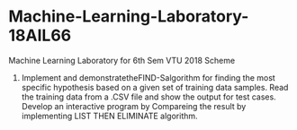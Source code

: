 # Machine-Learning-Laboratory-18AIL66
Machine Learning Laboratory for 6th Sem VTU 2018 Scheme

1. Implement and demonstratetheFIND-Salgorithm for finding the most specific hypothesis based on a given set of training data samples. Read the training data from a .CSV file and show the output for test cases. Develop an interactive program by Compareing the result by implementing LIST THEN ELIMINATE algorithm.
